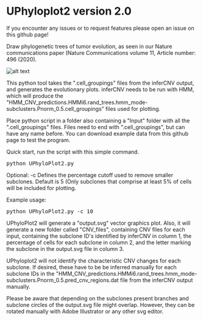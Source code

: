 # UPhyloplot2 version 2.0
If you encounter any issues or to request features please open an issue on this github page!

Draw phylogenetic trees of tumor evolution, as seen in our Nature communications paper (Nature Communications volume 11, Article number: 496 (2020). 

![alt text](https://raw.githubusercontent.com/StefanKurtenbach/UPhyloplot2/master/Screen%20Shot%202019-06-26%20at%2010.43.48%20AM.png)

This python tool takes the ".cell_groupings" files from the inferCNV output, and generates the evolutionary plots. inferCNV needs to be run with HMM, which will produce the "HMM_CNV_predictions.HMMi6.rand_trees.hmm_mode-subclusters.Pnorm_0.5.cell_groupings” files used for plotting.

Place python script in a folder also containing a "Input" folder with all the ".cell_groupings" files. Files need to end with ".cell_groupings", but can have any name before. You can download example data from this github page to test the program. 

Quick start, run the script with this simple command. 
<pre>
python UPhyloPlot2.py
</pre>
Optional:
-c Defines the percentage cutoff used to remove smaller subclones. Default is 5 (Only subclones that comprise at least 5% of cells will be included for plotting.

Example usage:
<pre>
python UPhyloPlot2.py -c 10
</pre>


UPhyloPlot2 will generate a "output.svg" vector graphics plot. Also, it will generate a new folder called "CNV_files", containing CNV files for each input, containing the subclone ID's identified by inferCNV in column 1, the percentage of cells for each subclone in column 2, and the letter marking the subclone in the output.svg file in column 3. 

UPhyloplot2 will not identify the characteristic CNV changes for each subclone. If desired, these have to be be inferred manually for each subclone IDs in the "HMM_CNV_predictions.HMMi6.rand_trees.hmm_mode-subclusters.Pnorm_0.5.pred_cnv_regions.dat file from the inferCNV output manually.

Please be aware that depending on the subclones present branches and subclone circles of the output.svg file might overlap. However, they can be rotated manually with Adobe Illustrator or any other svg editor. 
